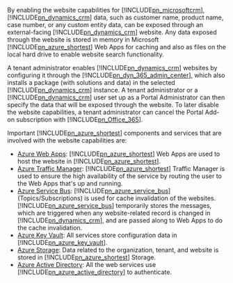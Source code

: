 By enabling the website capabilities for [!INCLUDE[pn_microsoftcrm](pn-microsoftcrm.md)], [!INCLUDE[pn_dynamics_crm](pn-dynamics-crm.md)] data, such as customer name, product name, case number, or any custom entity data, can be exposed through an external-facing [!INCLUDE[pn_dynamics_crm](pn-dynamics-crm.md)] website. Any data exposed through the website is stored in memory in Microsoft [!INCLUDE[pn_azure_shortest](pn-azure-shortest.md)] Web Apps for caching and also as files on the local hard drive to enable website search functionality.

A tenant administrator enables [!INCLUDE[pn_dynamics_crm](pn-dynamics-crm.md)] websites by configuring it through the [!INCLUDE[pn_dyn_365_admin_center](../includes/pn-dyn-365-admin-center.md)], which also installs a package (with solutions and data) in the selected [!INCLUDE[pn_dynamics_crm](pn-dynamics-crm.md)] instance. A tenant administrator or a [!INCLUDE[pn_dynamics_crm](pn-dynamics-crm.md)] user set up as a Portal Administrator can then specify the data that will be exposed through the website. To later disable the website capabilities, a tenant administrator can cancel the Portal Add-on subscription with [!INCLUDE[pn_Office_365](pn-office-365.md)].

Important [!INCLUDE[pn_azure_shortest](pn-azure-shortest.md)] components and services that are involved with the website capabilities are:
- [Azure Web Apps](https://azure.microsoft.com/services/app-service/web/): [!INCLUDE[pn_azure_shortest](pn-azure-shortest.md)] Web Apps are used to host the website in [!INCLUDE[pn_azure_shortest](pn-azure-shortest.md)].
- [Azure Traffic Manager](https://azure.microsoft.com/services/traffic-manager/): [!INCLUDE[pn_azure_shortest](pn-azure-shortest.md)] Traffic Manager is used to ensure the high availability of the service by routing the user to the Web Apps that's up and running. 
- [Azure Service Bus](https://azure.microsoft.com/services/service-bus/): [!INCLUDE[pn_azure_service_bus](pn-azure-service-bus.md)] (Topics/Subscriptions) is used for cache invalidation of the websites. [!INCLUDE[pn_azure_service_bus](pn-azure-service-bus.md)] temporarily stores the messages, which are triggered when any website-related record is changed in [!INCLUDE[pn_dynamics_crm](pn-dynamics-crm.md)], and are passed along to Web Apps to do the cache invalidation. 
- [Azure Key Vault](https://azure.microsoft.com/services/key-vault/): All services store configuration data in [!INCLUDE[pn_azure_key_vault](pn_azure_key_vault.md)].
- [Azure Storage](https://azure.microsoft.com/services/storage/): Data related to the organization, tenant, and website is stored in [!INCLUDE[pn_azure_shortest](pn-azure-shortest.md)] Storage.
- [Azure Active Directory](https://azure.microsoft.com/services/active-directory/): All the web services use [!INCLUDE[pn_azure_active_directory](pn-azure-active-directory.md)] to authenticate.
